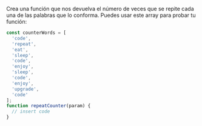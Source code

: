 Crea una función que nos devuelva el número de veces que se repite cada una de las palabras que lo conforma.  Puedes usar este array para probar tu función:

```jsx
const counterWords = [
  'code',
  'repeat',
  'eat',
  'sleep',
  'code',
  'enjoy',
  'sleep',
  'code',
  'enjoy',
  'upgrade',
  'code'
];
function repeatCounter(param) {
  // insert code
}
```